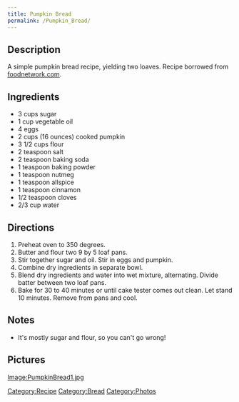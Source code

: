 ```yaml
---
title: Pumpkin Bread
permalink: /Pumpkin_Bread/
---
```


Description
-----------

A simple pumpkin bread recipe, yielding two loaves. Recipe borrowed from [foodnetwork.com](http://www.foodnetwork.com/recipes/pumpkin-bread-recipe/index.html).

Ingredients
-----------

-   3 cups sugar
-   1 cup vegetable oil
-   4 eggs
-   2 cups (16 ounces) cooked pumpkin
-   3 1/2 cups flour
-   2 teaspoon salt
-   2 teaspoon baking soda
-   1 teaspoon baking powder
-   1 teaspoon nutmeg
-   1 teaspoon allspice
-   1 teaspoon cinnamon
-   1/2 teaspoon cloves
-   2/3 cup water

Directions
----------

1.  Preheat oven to 350 degrees.
2.  Butter and flour two 9 by 5 loaf pans.
3.  Stir together sugar and oil. Stir in eggs and pumpkin.
4.  Combine dry ingredients in separate bowl.
5.  Blend dry ingredients and water into wet mixture, alternating. Divide batter between two loaf pans.
6.  Bake for 30 to 40 minutes or until cake tester comes out clean. Let stand 10 minutes. Remove from pans and cool.

Notes
-----

-   It's mostly sugar and flour, so you can't go wrong!

Pictures
--------

[Image:PumpkinBread1.jpg](/Image:PumpkinBread1.jpg "wikilink")

[Category:Recipe](/Category:Recipe "wikilink") [Category:Bread](/Category:Bread "wikilink") [Category:Photos](/Category:Photos "wikilink")